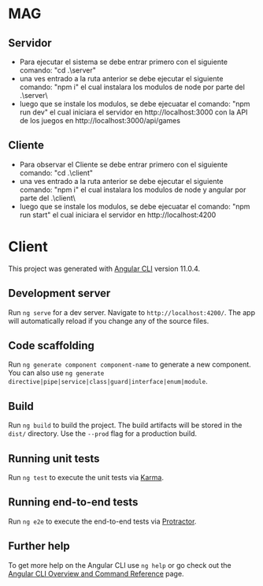 ﻿# MAG
 
 ## Servidor
 - Para ejecutar el sistema se debe entrar primero con el siguiente comando: "cd .\server\"
 - una ves entrado a la ruta anterior se debe ejecutar el siguiente comando: "npm i" el cual instalara los modulos de node por parte del .\server\
 - luego que se instale los modulos, se debe ejecuatar el comando: "npm run dev" el cual iniciara el servidor en http://localhost:3000 con la API de los juegos en http://localhost:3000/api/games
 
 ## Cliente
 - Para observar el Cliente se debe entrar primero con el siguiente comando: "cd .\client\"
 - una ves entrado a la ruta anterior se debe ejecutar el siguiente comando: "npm i" el cual instalara los modulos de node y angular por parte del .\client\
 - luego que se instale los modulos, se debe ejecuatar el comando: "npm run start" el cual iniciara el servidor en http://localhost:4200

# Client

This project was generated with [Angular CLI](https://github.com/angular/angular-cli) version 11.0.4.

## Development server

Run `ng serve` for a dev server. Navigate to `http://localhost:4200/`. The app will automatically reload if you change any of the source files.

## Code scaffolding

Run `ng generate component component-name` to generate a new component. You can also use `ng generate directive|pipe|service|class|guard|interface|enum|module`.

## Build

Run `ng build` to build the project. The build artifacts will be stored in the `dist/` directory. Use the `--prod` flag for a production build.

## Running unit tests

Run `ng test` to execute the unit tests via [Karma](https://karma-runner.github.io).

## Running end-to-end tests

Run `ng e2e` to execute the end-to-end tests via [Protractor](http://www.protractortest.org/).

## Further help

To get more help on the Angular CLI use `ng help` or go check out the [Angular CLI Overview and Command Reference](https://angular.io/cli) page.
